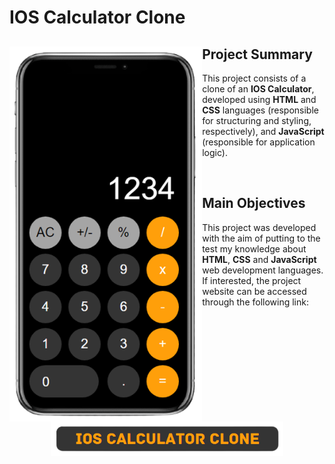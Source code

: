 # IOS Calculator Clone
<div>
    <img src=images/calculator.png alt=ios-calculator align=left height=600px>
    <h2>Project Summary</h2>
    <p>This project consists of a clone of an <strong>IOS Calculator</strong>, developed using <strong>HTML</strong> and <strong>CSS</strong> languages (responsible for structuring and styling, respectively), and <strong>JavaScript</strong> (responsible for application logic).</p><br>
    <h2>Main Objectives</h2>
    <p>This project was developed with the aim of putting to the test my knowledge about <strong>HTML</strong>, <strong>CSS</strong> and <strong>JavaScript</strong> web development languages. If interested, the project website can be accessed through the following link:</p><br>
    <div align=center>
        <a href='https://arthursobreira.github.io/ios-calculator/' target='_blank'><img src=images/ios-calculator-link.png alt=ios-calculator-link align=center height=55px
    </div>
</div>
